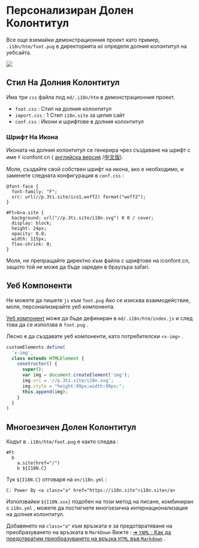 # Персонализиран Долен Колонтитул

Все още вземайки демонстрационния проект като пример, `.i18n/htm/foot.pug` в директорията `md` определя долния колонтитул на уебсайта.

![](https://p.3ti.site/1721286077.avif)

## Стил На Долния Колонтитул

Има три `css` файла под `md/.i18n/htm` в демонстрационния проект.

* `foot.css` : Стил на долния колонтитул
* `import.css` : 1 Стил `i18n.site` за целия сайт
* `conf.css` : Икони и шрифтове в долния колонтитул

### Шрифт На Икона

Иконата на долния колонтитул се генерира чрез създаване на шрифт с име `F` iconfont.cn ( [английска версия](https://www.iconfont.cn/?lang=en-us) /[中文版](https://www.iconfont.cn/?lang=zh)).

Моля, създайте свой собствен шрифт на икона, ако е необходимо, и заменете следната конфигурация в `conf.css` :

```
@font-face {
  font-family: "F";
  src: url(//p.3ti.site/ico1.woff2) format("woff2");
}

#Ft>b>a.site {
  background: url("//p.3ti.site/i18n.svg") 0 0 / cover;
  display: block;
  height: 24px;
  opacity: 0.8;
  width: 115px;
  flex-shrink: 0;
}
```

Моля, не препращайте директно към файла с шрифтове на iconfont.cn, защото той не може да бъде зареден в браузъра safari.

## Уеб Компоненти

Не можете да пишете `js` към `foot.pug` Ако се изисква взаимодействие, моля, персонализирайте уеб компонента.

[Уеб компонент](https://www.freecodecamp.org/news/build-your-first-web-component/) може да бъде дефиниран в `md/.i18n/htm/index.js` и след това да се използва в `foot.pug` .

Лесно е да създавате уеб компоненти, като потребителски `<x-img>` .

```js
customElements.define(
  'x-img',
  class extends HTMLElement {
    constructor() {
      super();
      var img = document.createElement('img');
      img.src = '//p.3ti.site/i18n.svg';
      img.style = "height:99px;width:99px;";
      this.append(img);
    }
  }
)
```

## Многоезичен Долен Колонтитул

Кодът в `.i18n/htm/foot.pug` е както следва :

```
#Ft
  b
    a.site(href="/")
    b ${I18N.C}
```

Тук `${I18N.C}` отговаря на `en/i18n.yml` :

```
C: Power By <a class="a" href="https://i18n.site">i18n.site</a>
```

Използвайки `${I18N.xxx}` подобен на този метод на писане, комбиниран с `i18n.yml` , можете да постигнете многоезична интернационализация на долния колонтитул.

Добавянето на `class="a"` към връзката е за предотвратяване на преобразуването на връзката в `MarkDown` Вижте :
 [➔ `YAML` : Как да предотвратим преобразуването на връзка `HTML` във `Markdown`](/i18/qa#H2) .